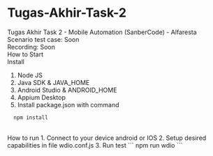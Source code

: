 # Tugas-Akhir-Task-2
Tugas Akhir Task 2 - Mobile Automation (SanberCode) - Alfaresta
<br>
Scenario test case: Soon
<br>
Recording: Soon
<br>
How to Start
<br>
Install 
1. Node JS
2. Java SDK & JAVA_HOME
3. Android Studio & ANDROID_HOME
4. Appium Desktop
5. Install package.json with command

```
  npm install
```
<br>
How to run
1. Connect to your device android or IOS
2. Setup desired capabilities in file wdio.conf.js
3. Run test
```
  npm run wdio
```